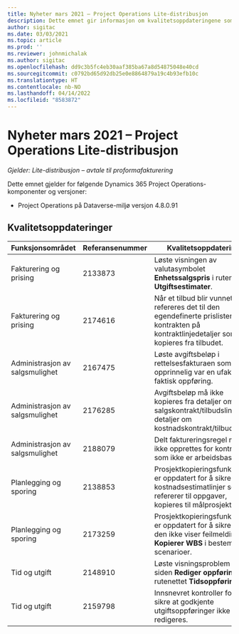 ```yaml
---
title: Nyheter mars 2021 – Project Operations Lite-distribusjon
description: Dette emnet gir informasjon om kvalitetsoppdateringene som er tilgjengelige i mars 2021-versjonen av Project Operations Lite-distribusjon.
author: sigitac
ms.date: 03/03/2021
ms.topic: article
ms.prod: ''
ms.reviewer: johnmichalak
ms.author: sigitac
ms.openlocfilehash: dd9c3b5fc4eb30aaf385ba67a8d54875048e40cd
ms.sourcegitcommit: c0792bd65d92db25e0e8864879a19c4b93efb10c
ms.translationtype: HT
ms.contentlocale: nb-NO
ms.lasthandoff: 04/14/2022
ms.locfileid: "8583872"
---
```

# <a name="whats-new-march-2021---project-operations-lite-deployment"></a>Nyheter mars 2021 – Project Operations Lite-distribusjon

_Gjelder: Lite-distribusjon – avtale til proformafakturering_


Dette emnet gjelder for følgende Dynamics 365 Project Operations-komponenter og versjoner:

- Project Operations på Dataverse-miljø versjon 4.8.0.91 

## <a name="quality-updates"></a>Kvalitetsoppdateringer

| **Funksjonsområdet** | **Referansenummer** | **Kvalitetsoppdatering** |
| --- | --- | --- |
| Fakturering og prising | 2133873 | Løste visningen av valutasymbolet **Enhetssalgspris** i rutenettet **Utgiftsestimater**. |
| Fakturering og prising | 2174616 | Når et tilbud blir vunnet, refereres det til den egendefinerte prislisten for kontrakten på kontraktlinjedetaljer som kopieres fra tilbudet. |
| Administrasjon av salgsmulighet | 2167475 | Løste avgiftsbeløp i rettelsesfakturaen som opprinnelig var en ufakturert faktisk oppføring. |
| Administrasjon av salgsmulighet | 2176285 | Avgiftsbeløp må ikke kopieres fra detaljer om salgskontrakt/tilbudslinje til detaljer om kostnadskontrakt/tilbudslinje. |
| Administrasjon av salgsmulighet | 2188079 | Delt faktureringsregel må ikke opprettes for kontrakter som ikke er arbeidsbaserte. |
| Planlegging og sporing | 2138853 | Prosjektkopieringsfunksjon er oppdatert for å sikre at kostnadsestimatlinjer som refererer til oppgaver, kopieres til målprosjektet. |
| Planlegging og sporing | 2173259 | Prosjektkopieringsfunksjon er oppdatert for å sikre at den ikke viser feilmeldingen **Kopierer WBS** i bestemte scenarioer. |
| Tid og utgift | 2148910 | Løste visningsproblem med siden **Rediger oppføring** i rutenettet **Tidsoppføring**. |
| Tid og utgift | 2159798 | Innsnevret kontroller for å sikre at godkjente utgiftsoppføringer ikke kan redigeres. |


